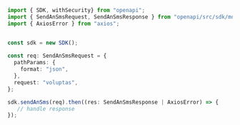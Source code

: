<!-- Start SDK Example Usage -->
```typescript
import { SDK, withSecurity} from "openapi";
import { SendAnSmsRequest, SendAnSmsResponse } from "openapi/src/sdk/models/operations";
import { AxiosError } from "axios";


const sdk = new SDK();
    
const req: SendAnSmsRequest = {
  pathParams: {
    format: "json",
  },
  request: "voluptas",
};

sdk.sendAnSms(req).then((res: SendAnSmsResponse | AxiosError) => {
   // handle response
});
```
<!-- End SDK Example Usage -->